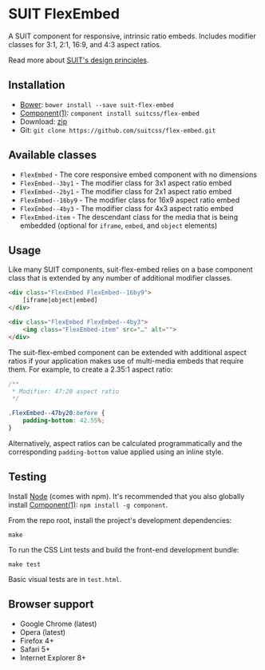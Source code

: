 # SUIT FlexEmbed

A SUIT component for responsive, intrinsic ratio embeds. Includes modifier
classes for 3:1, 2:1, 16:9, and 4:3 aspect ratios.

Read more about [SUIT's design principles](https://github.com/suitcss/suit/).

## Installation

* [Bower](http://bower.io/): `bower install --save suit-flex-embed`
* [Component(1)](http://component.io/): `component install suitcss/flex-embed`
* Download: [zip](https://github.com/suitcss/flex-embed/zipball/master)
* Git: `git clone https://github.com/suitcss/flex-embed.git`

## Available classes

* `FlexEmbed` - The core responsive embed component with no dimensions
* `FlexEmbed--3by1` - The modifier class for 3x1 aspect ratio embed
* `FlexEmbed--2by1` - The modifier class for 2x1 aspect ratio embed
* `FlexEmbed--16by9` - The modifier class for 16x9 aspect ratio embed
* `FlexEmbed--4by3` - The modifier class for 4x3 aspect ratio embed
* `FlexEmbed-item` - The descendant class for the media that is being embedded
  (optional for `iframe`, `embed`, and `object` elements)

## Usage

Like many SUIT components, suit-flex-embed relies on a base component class
that is extended by any number of additional modifier classes.

```html
<div class="FlexEmbed FlexEmbed--16by9">
    [iframe|object|embed]
</div>

<div class="FlexEmbed FlexEmbed--4by3">
    <img class="FlexEmbed-item" src="…" alt="">
</div>
```

The suit-flex-embed component can be extended with additional aspect ratios if your
application makes use of multi-media embeds that require them. For example, to
create a 2.35:1 aspect ratio:

```css
/**
 * Modifier: 47:20 aspect ratio
 */

.FlexEmbed--47by20:before {
    padding-bottom: 42.55%;
}
```

Alternatively, aspect ratios can be calculated programmatically and the
corresponding `padding-bottom` value applied using an inline style.

## Testing

Install [Node](http://nodejs.org) (comes with npm). It's recommended that you
also globally install [Component(1)](http://component.io): `npm install -g
component`.

From the repo root, install the project's development dependencies:

```
make
```

To run the CSS Lint tests and build the front-end development bundle:

```
make test
```

Basic visual tests are in `test.html`.

## Browser support

* Google Chrome (latest)
* Opera (latest)
* Firefox 4+
* Safari 5+
* Internet Explorer 8+
